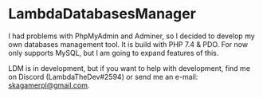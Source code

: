 # LambdaDatabasesManager
I had problems with PhpMyAdmin and Adminer, so I decided to develop my own databases management tool. It is build with PHP 7.4 & PDO. For now only supports MySQL, but I am going to expand features of this.

LDM is in development, but if you want to help with development, find me on Discord (LambdaTheDev#2594) or send me an e-mail: skagamerpl@gmail.com.
